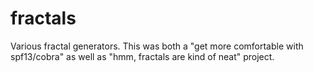 # fractals

Various fractal generators. This was both a "get more comfortable with
spf13/cobra" as well as "hmm, fractals are kind of neat" project.
